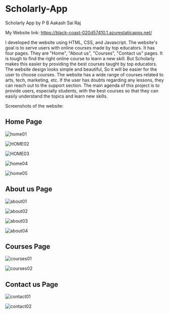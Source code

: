 # Scholarly-App
Scholarly App by P B Aakash Sai Raj

My Website link: https://black-coast-020d57410.1.azurestaticapps.net/ 

I developed the website using HTML, CSS, and Javascript. The website's goal is to serve users with online courses made by top educators. It has four pages. They are "Home", "About us", "Courses", "Contact us" pages. It is tough to find the right online course to learn a new skill. But Scholarly makes this easier by providing the best courses taught by top educators. The website design looks simple and beautiful, So it will be easier for the user to choose courses. The website has a wide range of courses related to arts, tech, marketing, etc. If the user has doubts regarding any lessons, they can reach out to the support section. The main agenda of this project is to provide users, especially students, with the best courses so that they can easily understand the topics and learn new skills.

Screenshots of the website:
## Home Page
![home01](https://user-images.githubusercontent.com/88073526/170846013-db30b75d-aec6-436e-988e-2c67c2b690a5.jpg)

![HOME02](https://user-images.githubusercontent.com/88073526/170846071-36ad7fd5-7cfa-4b0e-b1b3-445e8f32bea2.jpg)

![HOME03](https://user-images.githubusercontent.com/88073526/170846074-fc428e57-4c3d-4f00-be11-60ffb88d7aca.jpg)

![home04](https://user-images.githubusercontent.com/88073526/170846076-418dac42-78ac-4e7e-9cfa-e54ff21a4d50.jpg)

![home05](https://user-images.githubusercontent.com/88073526/170846077-530de06e-8ad5-4bba-be87-dd4046b137e7.jpg)


## About us Page
![about01](https://user-images.githubusercontent.com/88073526/170846159-fda1820f-d3c4-431c-b3e7-79b2cf2807e7.jpg)

![about02](https://user-images.githubusercontent.com/88073526/170846161-4606caaa-6745-449c-9c38-503e09081f37.jpg)

![about03](https://user-images.githubusercontent.com/88073526/170846162-5c593320-e2b3-4762-899a-9df342b77e83.jpg)

![about04](https://user-images.githubusercontent.com/88073526/170846163-047716ef-690f-412a-b18e-6fd47fec8345.jpg)

## Courses Page
![courses01](https://user-images.githubusercontent.com/88073526/170846167-6f9c620f-5db1-4398-b19a-faad8205853d.jpg)

![courses02](https://user-images.githubusercontent.com/88073526/170846166-6b06af1b-daaf-4123-9eb3-1d58b4f9c1d4.jpg)

## Contact us Page
![contact01](https://user-images.githubusercontent.com/88073526/170846175-663079a7-afb4-4fb4-94d2-ccfcd0a58216.jpg)

![contact02](https://user-images.githubusercontent.com/88073526/170846176-f90161ed-2522-4819-b55d-1ef59cbee4f8.jpg)

